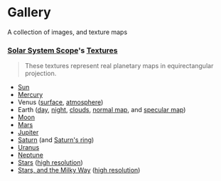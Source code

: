 # Gallery
A collection of images, and texture maps

### [Solar System Scope](https://www.solarsystemscope.com/)'s [Textures](https://www.solarsystemscope.com/textures/)
> These textures represent real planetary maps in equirectangular projection.
* [Sun](/textures/2k_sun.jpg)
* [Mercury](/textures/2k_mercury.jpg)
* Venus ([surface](/textures/2k_venus_surface.jpg), [atmosphere](/textures/2k_venus_atmosphere.jpg))
* Earth ([day](/textures/2k_earth_daymap.jpg), [night](/textures/2k_earth_nightmap.jpg), [clouds](/textures/2k_earth_clouds.jpg), [normal map](/textures/2k_earth_normal_map.tif), and [specular map](/textures/2k_earth_specular_map.tif))
* [Moon](/textures/2k_moon.jpg)
* [Mars](/textures/2k_mars.jpg)
* [Jupiter](/textures/2k_jupiter.jpg)
* [Saturn](/textures/2k_saturn.jpg) (and [Saturn's ring](/textures/2k_saturn_ring_alpha.png))
* [Uranus](/textures/2k_uranus.jpg)
* [Neptune](/textures/2k_neptune.jpg)
* [Stars](/textures/2k_stars.jpg) ([high resolution](/textures/8k_stars.jpg))
* [Stars, and the Milky Way](/textures/2k_stars_milky_way.jpg) ([high resolution](/textures/8k_stars_milky_way.jpg))
